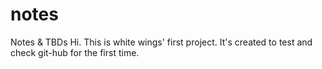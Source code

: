 # notes
Notes &amp; TBDs
Hi. This is white wings' first project. It's created to test and check git-hub for the first time. 
